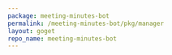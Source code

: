 ```yaml
---
package: meeting-minutes-bot
permalink: /meeting-minutes-bot/pkg/manager
layout: goget
repo_name: meeting-minutes-bot
---
```

